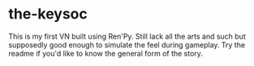 # the-keysoc
This is my first VN built using Ren'Py. Still lack all the arts and such but supposedly good enough to simulate the feel during gameplay. Try the readme if you'd like to know the general form of the story.
